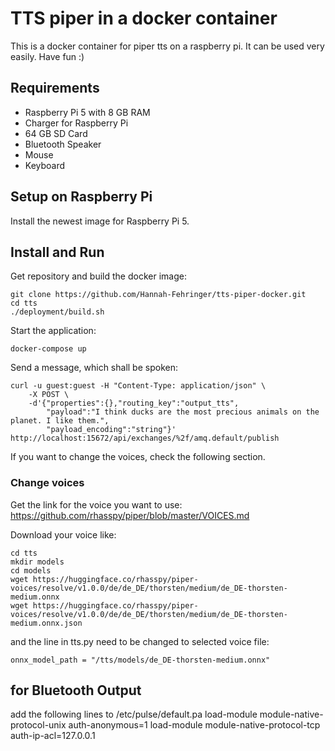 # TTS piper in a docker container
This is a docker container for piper tts on a raspberry pi. It can be used very easily. Have fun :)

## Requirements
- Raspberry Pi 5 with 8 GB RAM
- Charger for Raspberry Pi
- 64 GB SD Card
- Bluetooth Speaker
- Mouse 
- Keyboard

## Setup on Raspberry Pi
Install the newest image for Raspberry Pi 5.

## Install and Run
Get repository and build the docker image:
```
git clone https://github.com/Hannah-Fehringer/tts-piper-docker.git
cd tts
./deployment/build.sh
```

Start the application:
```
docker-compose up
```

Send a message, which shall be spoken:
```
curl -u guest:guest -H "Content-Type: application/json" \
    -X POST \
    -d'{"properties":{},"routing_key":"output_tts",
        "payload":"I think ducks are the most precious animals on the planet. I like them.",
        "payload_encoding":"string"}' http://localhost:15672/api/exchanges/%2f/amq.default/publish
```

If you want to change the voices, check the following section.

### Change voices
Get the link for the voice you want to use:
https://github.com/rhasspy/piper/blob/master/VOICES.md

Download your voice like:
```
cd tts
mkdir models
cd models
wget https://huggingface.co/rhasspy/piper-voices/resolve/v1.0.0/de/de_DE/thorsten/medium/de_DE-thorsten-medium.onnx
wget https://huggingface.co/rhasspy/piper-voices/resolve/v1.0.0/de/de_DE/thorsten/medium/de_DE-thorsten-medium.onnx.json
```

and the line in tts.py need to be changed to selected voice file:
```
onnx_model_path = "/tts/models/de_DE-thorsten-medium.onnx"
```

## for Bluetooth Output
add the following lines to /etc/pulse/default.pa
load-module module-native-protocol-unix auth-anonymous=1
load-module module-native-protocol-tcp auth-ip-acl=127.0.0.1
